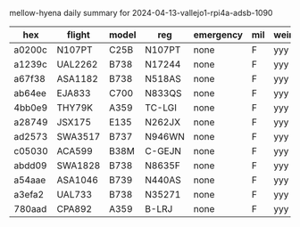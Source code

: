 mellow-hyena daily summary for 2024-04-13-vallejo1-rpi4a-adsb-1090

|hex|flight|model|reg|emergency|mil|weirdo|
|--|--|--|--|--|--|--|
|a0200c|N107PT|C25B|N107PT|none|F|yyy|
|a1239c|UAL2262|B738|N17244|none|F|yyy|
|a67f38|ASA1182|B738|N518AS|none|F|yyy|
|ab64ee|EJA833|C700|N833QS|none|F|yyy|
|4bb0e9|THY79K|A359|TC-LGI|none|F|yyy|
|a28749|JSX175|E135|N262JX|none|F|yyy|
|ad2573|SWA3517|B737|N946WN|none|F|yyy|
|c05030|ACA599|B38M|C-GEJN|none|F|yyy|
|abdd09|SWA1828|B738|N8635F|none|F|yyy|
|a54aae|ASA1046|B739|N440AS|none|F|yyy|
|a3efa2|UAL733|B738|N35271|none|F|yyy|
|780aad|CPA892|A359|B-LRJ|none|F|yyy|

